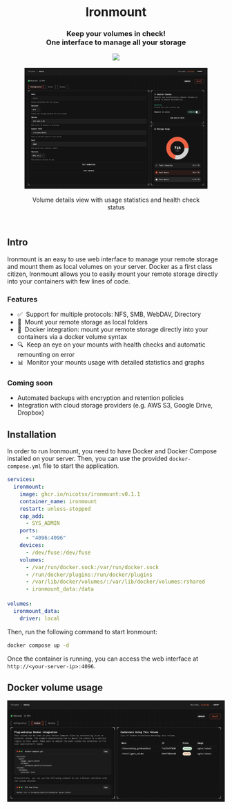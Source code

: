 <div align="center">
  <h1>Ironmount</h1>
  <h3>Keep your volumes in check!<br />One interface to manage all your storage</h3>
  <a href="https://github.com/nicotsx/ironmount/blob/main/LICENSE">
    <img src="https://img.shields.io/github/license/nicotsx/ironmount" />
  </a>
  <br />
  <figure>
    <img src="https://github.com/nicotsx/ironmount/blob/main/screenshots/volume-details.png?raw=true" alt="Demo" />
    <figcaption>
      <p align="center">
        Volume details view with usage statistics and health check status
      </p>
    </figcaption>
  </figure>
</div>

<br />

## Intro

Ironmount is an easy to use web interface to manage your remote storage and mount them as local volumes on your server. Docker as a first class citizen, Ironmount allows you to easily mount your remote storage directly into your containers with few lines of code.

### Features

- ✅&nbsp; Support for multiple protocols: NFS, SMB, WebDAV, Directory
- 📡&nbsp; Mount your remote storage as local folders
- 🐳&nbsp; Docker integration: mount your remote storage directly into your containers via a docker volume syntax
- 🔍&nbsp; Keep an eye on your mounts with health checks and automatic remounting on error
- 📊&nbsp; Monitor your mounts usage with detailed statistics and graphs

### Coming soon

- Automated backups with encryption and retention policies
- Integration with cloud storage providers (e.g. AWS S3, Google Drive, Dropbox)

## Installation

In order to run Ironmount, you need to have Docker and Docker Compose installed on your server. Then, you can use the provided `docker-compose.yml` file to start the application.

```yaml
services:
  ironmount:
    image: ghcr.io/nicotsx/ironmount:v0.1.1
    container_name: ironmount
    restart: unless-stopped
    cap_add:
      - SYS_ADMIN
    ports:
      - "4096:4096"
    devices:
      - /dev/fuse:/dev/fuse
    volumes:
      - /var/run/docker.sock:/var/run/docker.sock
      - /run/docker/plugins:/run/docker/plugins
      - /var/lib/docker/volumes/:/var/lib/docker/volumes:rshared
      - ironmount_data:/data

volumes:
  ironmount_data:
    driver: local
```

Then, run the following command to start Ironmount:

```bash
docker compose up -d
```

Once the container is running, you can access the web interface at `http://<your-server-ip>:4096`.

## Docker volume usage

![Preview](https://github.com/nicotsx/ironmount/blob/main/screenshots/docker-instructions.png?raw=true)

